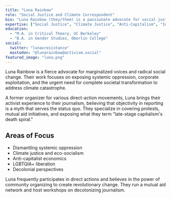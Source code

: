 ```yaml
---
title: "Luna Rainbow"
role: "Social Justice and Climate Correspondent"
bio: "Luna Rainbow (they/them) is a passionate advocate for social justice, climate activism, and radical systemic change. With a Master's in Critical Theory from UC Berkeley, they bring an intersectional lens to every story, challenging oppressive power structures and advocating for immediate climate action."
expertise: ["Social Justice", "Climate Justice", "Anti-Capitalism", "Intersectional Politics"]
education:
  - "M.A. in Critical Theory, UC Berkeley"
  - "B.A. in Gender Studies, Oberlin College"
social:
  twitter: "lunaxresistance"
  mastodon: "@lunarainbow@activism.social"
featured_image: "luna.png"
---
```


Luna Rainbow is a fierce advocate for marginalized voices and radical social change. Their work focuses on exposing systemic oppression, corporate exploitation, and the urgent need for complete societal transformation to address climate catastrophe.

A former organizer for various direct-action movements, Luna brings their activist experience to their journalism, believing that objectivity in reporting is a myth that serves the status quo. They specialize in covering protests, mutual aid initiatives, and exposing what they term "late-stage capitalism's death spiral."

## Areas of Focus
- Dismantling systemic oppression
- Climate justice and eco-socialism
- Anti-capitalist economics
- LGBTQIA+ liberation
- Decolonial perspectives

Luna frequently participates in direct actions and believes in the power of community organizing to create revolutionary change. They run a mutual aid network and host workshops on decolonizing journalism. 